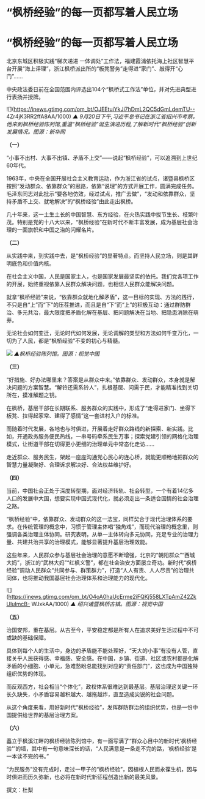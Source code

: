 # “枫桥经验”的每一页都写着人民立场

# “枫桥经验”的每一页都写着人民立场

北京东城区积极实践“梯次递进 一体调处”工作法，福建霞浦依托海上社区智慧平台开展“海上评理”，浙江枫桥派出所的“板凳警务”走得进“家门”、敲得开“心门”……

中央政法委日前在全国范围内评选出104个“枫桥式工作法”单位，并对先进典型进行表扬并授牌。

![](https://inews.gtimg.com/om_bt/OJEEtuiYkJi7hDmL2QC5dGmLdemTU--
4Zr4jK3RR2ffA8AA/1000) _▲
9月20日下午,习近平总书记在浙江省绍兴市考察。他来到枫桥经验陈列馆,重温“枫桥经验”诞生演进历程,了解新时代“枫桥经验”创新发展情况。图源：新华网_

**（一）**

“小事不出村、大事不出镇、矛盾不上交”——说起“枫桥经验”，可以追溯到上世纪60年代。

1963年，中央在全国开展社会主义教育运动，作为浙江省的试点，诸暨县枫桥区按照“发动群众、依靠群众”的思路，依靠“说理”的方式开展工作，圆满完成任务。毛泽东同志对此批示“要各地仿效，经过试点，推广去做”，“发动和依靠群众，坚持矛盾不上交、就地解决”的“枫桥经验”由此走出枫桥。

几十年来，这一土生土长的中国智慧、东方经验，在火热实践中拔节生长、枝繁叶茂。特别是党的十八大以来，“枫桥经验”在新时代不断丰富发展，成为基层社会治理的一面旗帜和中国之治的闪耀名片。

**（二）**

从实践中来，到实践中去，是“枫桥经验”的显著特点。而坚持人民立场，则是其鲜明底色和价值内核。

在社会主义中国，人民是国家主人，也是国家发展最坚实的依托。我们党各项工作的开展，始终重视依靠人民群众解决问题，也相信人民群众能解决问题。

就拿“枫桥经验”来说，“依靠群众就地化解矛盾”，这一目标的实现、方法的践行，不只是自“上”而“下”的压茬推进，而且是自“下”而“上”的积极互动：通过群防群治、多元共治，最大限度把矛盾化解在基层、把问题解决在当地、把隐患消除在萌芽。

无论社会如何变迁，无论时代如何发展，无论调解的类型和方法如何千变万化，一切为了人民，都是“枫桥经验”不变的初心与精髓。

![](https://inews.gtimg.com/om_bt/OMegbVFfnBghrl7qk63UvCgSbinyc-3B9IbbnFbqNFs-8AA/1000)
_▲枫桥经验陈列馆。图源：视觉中国_

**（三）**

“好措施、好办法哪里来？答案是从群众中来。”依靠群众、发动群众，本身就是解决问题的方案智慧。“解铃还需系铃人”，扎根基层、问需于民，才能精准找到关切所在，摸准解题之钥。

在枫桥，基层干部在长期联系、服务群众的实践中，形成了“走得进家门、坐得下板凳、拉得起家常、建得了感情”这一套进村入户的标准。

而随着时代发展，各地也与时俱进，开展着走好群众路线的新探索、新实践。比如，开通政务服务便民热线，一串号码牵系民生万事；探索党建引领的网格化治理模式，让街道干部在切得更小更细的治理单元中常态化走访……

走近群众、服务民生，架起一座座沟通党心民心的连心桥，就能更顺畅地把群众的智慧力量凝聚好、合理诉求解决好、合法权益维护好。

**（四）**

当前，中国社会正处于深度转型期，面对经济转轨、社会转型，一个有着14亿多人口的发展中大国，想要实现中国式现代化，就必须走出一条适合国情的社会治理之路。

“枫桥经验”中，依靠群众、发动群众的这一法宝，同样契合于现代治理体系的要求。在传统管理的概念中，习惯于管理主体唱“独角戏”，而现代治理的概念里，则强调各类治理主体协同。研究表明，从单一主体转向多元协同，充足专业的治理力量、共建共治共享的治理模式，能够显著提升基层治理效能。

这些年来，人民群众参与基层社会治理的意愿不断增强，北京的“朝阳群众”“西城大妈”，浙江的“武林大妈”“红枫义警”，都在社会治安方面屡立奇功。新时代“枫桥经验”调动人民群众“共同参与、群策群力”，打造“人人有责、人人尽责”的治理共同体，也将推动我国基层社会治理体系和治理能力的现代化。

![](https://inews.gtimg.com/om_bt/O4oA0haUcErme2iFQKj558LXTpAmZ42ZkUluImcB-
WJxkAA/1000) _▲ 绍兴诸暨枫桥古镇。图源：视觉中国_

**（五）**

治国安邦，重在基层。从古至今，平安稳定都是所有人在追求美好生活过程中不可或缺的基础保障。

具体到每个人的生活中，身边的矛盾能不能处理好，“天大的小事”有没有人管，直接关乎人民获得感、幸福感、安全感。在中国，乡镇、街道、社区或农村都是化解矛盾的小细胞、小单元，急难愁盼总能找到对应的“责任部门”，这也成为中国独特组织优势的体现。

而反观西方，社会相当“个体化”，政权体系很难达到最基层。基层治理这关键一环长久缺失，小矛盾容易越积越大、越拖越炸，直至造成尖锐的社会问题。

从这个角度来看，用好新时代“枫桥经验”，发挥群防群治的组织优势，也是一份中国提供给世界的基层治理方案。

**（六）**

矗立于枫溪江畔的枫桥经验陈列馆中，有一面写满了“群众心目中的新时代‘枫桥经验’”的墙，其中有一句意味深长的话，“人民满意是一条走不完的路，‘枫桥经验’是一本读不完的书。”

“为民服务”没有完成时，走过一甲子的“枫桥经验”，因植根人民而永葆生机，因与时俱进而历久弥新，也必将在新时代新征程创造出新的最美风景。

撰文：杜梨

